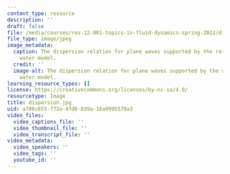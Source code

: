 ```yaml
---
content_type: resource
description: ''
draft: false
file: /media/courses/res-12-001-topics-in-fluid-dynamics-spring-2022/dispersion.jpg
file_type: image/jpeg
image_metadata:
  caption: The dispersion relation for plane waves supported by the rotating, shallow
    water model.
  credit: ''
  image-alt: The dispersion relation for plane waves supported by the rotating, shallow
    water model.
learning_resource_types: []
license: https://creativecommons.org/licenses/by-nc-sa/4.0/
resourcetype: Image
title: dispersion.jpg
uid: a786c655-772e-4fd6-839a-16a9995579a3
video_files:
  video_captions_file: ''
  video_thumbnail_file: ''
  video_transcript_file: ''
video_metadata:
  video_speakers: ''
  video_tags: ''
  youtube_id: ''
---
```


